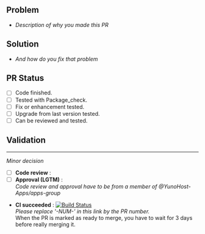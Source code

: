 ## Problem
- *Description of why you made this PR*

## Solution
- *And how do you fix that problem*

## PR Status
- [ ] Code finished.
- [ ] Tested with Package_check.
- [ ] Fix or enhancement tested.
- [ ] Upgrade from last version tested.
- [ ] Can be reviewed and tested.

## Validation
---
*Minor decision*
- [ ] **Code review** : 
- [ ] **Approval (LGTM)** :  
*Code review and approval have to be from a member of @YunoHost-Apps/apps-group*
- **CI succeeded** : 
[![Build Status](https://ci-apps-hq.yunohost.org/jenkins/job/wordpress_ynh%20PR-NUM-/badge/icon)](https://ci-apps-hq.yunohost.org/jenkins/job/wordpress_ynh%20PR-NUM-/)  
*Please replace '-NUM-' in this link by the PR number.*  
When the PR is marked as ready to merge, you have to wait for 3 days before really merging it.
